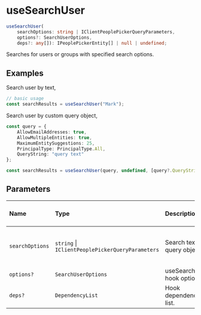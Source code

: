 # useSearchUser

```typescript
useSearchUser(
	searchOptions: string | IClientPeoplePickerQueryParameters,
	options?: SearchUserOptions,
	deps?: any[]): IPeoplePickerEntity[] | null | undefined;
```

Searches for users or groups with specified search options.

## Examples

Search user by text,
```typescript
// basic usage
const searchResults = useSearchUser("Mark");
```

Search user by custom query object,
```typescript
const query = {
    AllowEmailAddresses: true,
    AllowMultipleEntities: true,
    MaximumEntitySuggestions: 25,
    PrincipalType: PrincipalType.All,
    QueryString: "query text"
};

const searchResults = useSearchUser(query, undefined, [query?.QueryString]);
```

## Parameters

| Name | Type | Description | Tracked for changes |
| :------ | :------ | :------ | :--------|
| `searchOptions` | `string` \| `IClientPeoplePickerQueryParameters` | Search text or query object | Yes for `string`, No for query object |
| `options?` | `SearchUserOptions` | useSearchUser hook options | Partially |
| `deps?` | `DependencyList` | Hook dependency list. | Yes |

